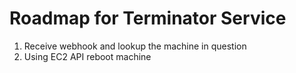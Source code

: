 # Roadmap for Terminator Service

1. Receive webhook and lookup the machine in question
1. Using EC2 API reboot machine
